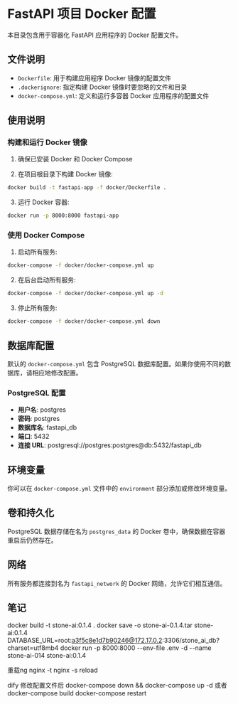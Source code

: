 # FastAPI 项目 Docker 配置

本目录包含用于容器化 FastAPI 应用程序的 Docker 配置文件。

## 文件说明

- `Dockerfile`: 用于构建应用程序 Docker 镜像的配置文件
- `.dockerignore`: 指定构建 Docker 镜像时要忽略的文件和目录
- `docker-compose.yml`: 定义和运行多容器 Docker 应用程序的配置文件

## 使用说明

### 构建和运行 Docker 镜像

1. 确保已安装 Docker 和 Docker Compose

2. 在项目根目录下构建 Docker 镜像:

```bash
docker build -t fastapi-app -f docker/Dockerfile .
```

3. 运行 Docker 容器:

```bash
docker run -p 8000:8000 fastapi-app
```

### 使用 Docker Compose

1. 启动所有服务:

```bash
docker-compose -f docker/docker-compose.yml up
```

2. 在后台启动所有服务:

```bash
docker-compose -f docker/docker-compose.yml up -d
```

3. 停止所有服务:

```bash
docker-compose -f docker/docker-compose.yml down
```

## 数据库配置

默认的 `docker-compose.yml` 包含 PostgreSQL 数据库配置。如果你使用不同的数据库，请相应地修改配置。

### PostgreSQL 配置

- **用户名**: postgres
- **密码**: postgres
- **数据库名**: fastapi_db
- **端口**: 5432
- **连接 URL**: postgresql://postgres:postgres@db:5432/fastapi_db

## 环境变量

你可以在 `docker-compose.yml` 文件中的 `environment` 部分添加或修改环境变量。

## 卷和持久化

PostgreSQL 数据存储在名为 `postgres_data` 的 Docker 卷中，确保数据在容器重启后仍然存在。

## 网络

所有服务都连接到名为 `fastapi_network` 的 Docker 网络，允许它们相互通信。

## 笔记
docker build -t stone-ai:0.1.4 .
docker save -o stone-ai-0.1.4.tar stone-ai:0.1.4
DATABASE_URL=root:a3f5c8e1d7b90246@172.17.0.2:3306/stone_ai_db?charset=utf8mb4
docker run -p 8000:8000 --env-file .env -d --name stone-ai-014 stone-ai:0.1.4

重载ng
nginx -t
nginx -s reload


dify 修改配置文件后
docker-compose down && docker-compose up -d
或者
docker-compose build
docker-compose restart
